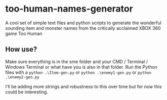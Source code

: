 # too-human-names-generator
A cool set of simple text files and python scripts to generate the wonderful sounding item and monster names from the critically acclaimed XBOX 360 game Too Human

## How use?

Make sure everything is in the sme folder and your CMD / Terminal / Windows Terminal or what have you is also in that folder. Run the Python files with a ```python .\Item-gen.py``` or ```python .\enemy1-gen.py``` or ```python .\enemy2-gen.py```

I'll be adding more strings and robustness to this over time but for now this could be interesting.
